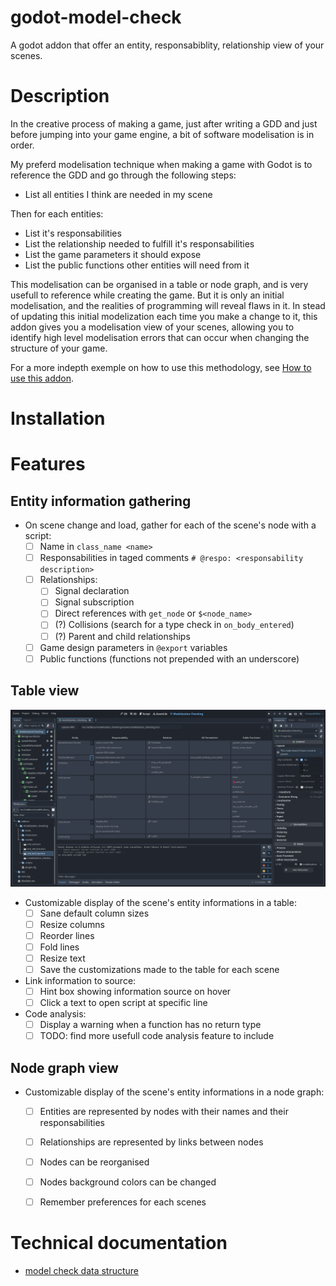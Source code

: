 # godot-model-check
A godot addon that offer an entity, responsabiblity, relationship view of your scenes.

# Description
In the creative process of making a game, just after writing a GDD and just before jumping into your game engine, a bit of software modelisation is in order.

My preferd modelisation technique when making a game with Godot is to reference the GDD and go through the following steps:
- List all entities I think are needed in my scene  

Then for each entities:
- List it's responsabilities
- List the relationship needed to fulfill it's responsabilities
- List the game parameters it should expose
- List the public functions other entities will need from it

This modelisation can be organised in a table or node graph, and is very usefull to reference while creating the game. But it is only an initial modelisation, and the realities of programming will reveal flaws in it. In stead of updating this initial modelization each time you make a change to it, this addon gives you a modelisation view of your scenes, allowing you to identify high level modelisation errors that can occur when changing the structure of your game.

For a more indepth exemple on how to use this methodology, see [How to use this addon](doc/how_to_use_this_addon.md).


# Installation


# Features
## Entity information gathering
- On scene change and load, gather for each of the scene's node with a script:
    - [ ] Name in `class_name <name>`
    - [ ] Responsabilities in taged comments `# @respo: <responsability description>`
    - [ ] Relationships:
        - [ ] Signal declaration
        - [ ] Signal subscription
        - [ ] Direct references with `get_node` or `$<node_name>`
        - [ ] (?) Collisions (search for a type check in `on_body_entered`)
        - [ ] (?) Parent and child relationships
    - [ ] Game design parameters in `@export` variables
    - [ ] Public functions (functions not prepended with an underscore)
## Table view
<img src="doc/images/table_view.png" alt="table view" width="750"/>

- Customizable display of the scene's entity informations in a table:
    - [ ] Sane default column sizes
    - [ ] Resize columns
    - [ ] Reorder lines
    - [ ] Fold lines
    - [ ] Resize text
    - [ ] Save the customizations made to the table for each scene
- Link information to source:
    - [ ] Hint box showing information source on hover
    - [ ] Click a text to open script at specific line
- Code analysis:
    - [ ] Display a warning when a function has no return type
    - [ ] TODO: find more usefull code analysis feature to include

## Node graph view
- Customizable display of the scene's entity informations in a node graph:
    - [ ] Entities are represented by nodes with their names and their responsabilities
    - [ ] Relationships are represented by links between nodes
    - [ ] Nodes can be reorganised
    - [ ] Nodes background colors can be changed
    - [ ] Remember preferences for each scenes


# Technical documentation
- [model check data structure](doc/data_structure.md)
